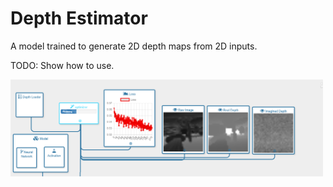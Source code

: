 # Depth Estimator

A model trained to generate 2D depth maps from 2D inputs. 

TODO: Show how to use.

<img src="https://raw.githubusercontent.com/MrNothing/General-AI-Modules/master/Modules/DepthEstimator/Screenshots/Screenshot_3.png" width="500">
